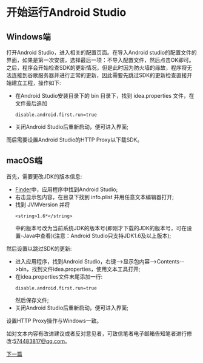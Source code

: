 # 开始运行Android Studio 
## Windows端
打开Android Studio，进入相关的配置页面。在导入Android studio的配置文件的界面，如果是第一次安装，选择最后一项：不导入配置文件，然后点击OK即可。之后，程序会开始检查SDK的更新情况，但是此时因为防火墙的缘故，程序将无法连接到谷歌服务器并进行正常的更新，因此需要先跳过SDK的更新检查直接开始建立工程，操作如下:  

* 在Android Studio安装目录下的 bin 目录下，找到 idea.properties 文件，在文件最后追加<pre><code>disable.android.first.run=true</code></pre>
* 关闭Android Studio后重新启动，便可进入界面;

而后需要设置Android Studio的HTTP Proxy以下载SDK。

## macOS端
首先，需要更改JDK的版本信息:  

* [Finder]中，应用程序中找到Android Studio;
* 右击显示包内容，在目录下找到 info.plist 并用任意文本编辑器打开;
* 找到 JVMVersion 并将<pre><code>\<string>1.6*\</string></code></pre>中的版本号改为当前系统JDK的版本号(即刚才下载的JDK的版本号，可在设置-Java中查看)(注意：Android Studio只支持JDK1.6及以上版本);

然后设置以跳过SDK的更新:

* 进入应用程序，找到Android Studio，右键-->显示包内容-->Contents-->bin，找到文件idea.properties，使用文本工具打开;
* 在idea.properties文件末尾添加一行:<pre><code>disable.android.first.run=true</code></pre>然后保存文件;
* 关闭Android Studio后重新启动，便可进入界面;

设置HTTP Proxy操作与Windows一致。  

如对文本内容有改进建议或者反对意见者，可致信笔者电子邮箱告知笔者进行修改:<574483817@qq.com>。  

[下一篇]  
[Finder]:https://zh.wikipedia.org/wiki/Finder  
[下一篇]:https://github.com/Thelordofdream/Android-Introduction/blob/master/设置HTTP%20Proxy.md#设置http-proxy